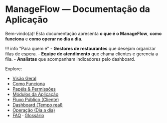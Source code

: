 # ManageFlow — Documentação da Aplicação

Bem-vindo(a)! Esta documentação apresenta **o que é o ManageFlow**, **como funciona** e **como operar no dia a dia**.

!!! info "Para quem é"
    - **Gestores de restaurantes** que desejam organizar filas de espera.
    - **Equipe de atendimento** que chama clientes e gerencia a fila.
    - **Analistas** que acompanham indicadores pelo dashboard.

Explore:
- [Visão Geral](overview.md)
- [Como Funciona](how-it-works.md)
- [Papéis & Permissões](roles-permissions.md)
- [Módulos da Aplicação](modules.md)
- [Fluxo Público (Cliente)](public-flow.md)
- [Dashboard (Tempo real)](dashboard.md)
- [Operação (Dia a dia)](operations.md)
- [FAQ](faq.md) · [Glossário](glossary.md)
